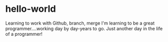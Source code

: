 # hello-world
Learning to work with Github, branch, merge
I'm learning to be a great programmer....working day by day-years to go.
Just another day in the life of a programmer!
